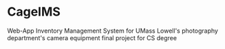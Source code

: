 # CageIMS
Web-App Inventory Management System for UMass Lowell's photography department's camera equipment final project for CS degree
